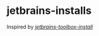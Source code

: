 # jetbrains-installs

Inspired by [_jetbrains-toolbox-install_](https://github.com/nagygergo/jetbrains-toolbox-install)

